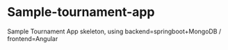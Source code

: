# Sample-tournament-app
Sample Tournament App skeleton, using backend=springboot+MongoDB / frontend=Angular

